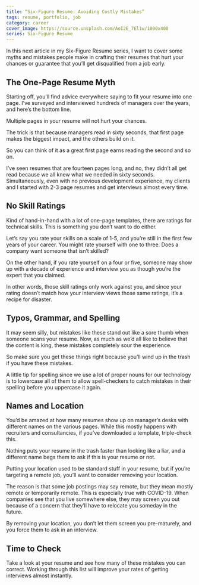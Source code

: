 ```yaml
---
title: “Six-Figure Resume: Avoiding Costly Mistakes”
tags: resume, portfolio, job
category: career
cover_image: https://source.unsplash.com/AoI2E_7El1w/1000x400
series: Six-Figure Resume
---
```


In this next article in my Six-Figure Resume series, I want to cover some myths and mistakes people make in crafting their resumes that hurt your chances or guarantee that you’ll get disqualified from a job early.

## The One-Page Resume Myth

Starting off, you’ll find advice everywhere saying to fit your resume into one page. I’ve surveyed and interviewed hundreds of managers over the years, and here’s the bottom line.

Multiple pages in your resume will not hurt your chances.

The trick is that because managers read in sixty seconds, that first page makes the biggest impact, and the others build on it.

So you can think of it as a great first page earns reading the second and so on.

I’ve seen resumes that are fourteen pages long, and no, they didn’t all get read because we all knew what we needed in sixty seconds. Simultaneously, even with no previous development experience, my clients and I started with 2-3 page resumes and get interviews almost every time.

## No Skill Ratings

Kind of hand-in-hand with a lot of one-page templates, there are ratings for technical skills. This is something you don’t want to do either.

Let’s say you rate your skills on a scale of 1-5, and you’re still in the first few years of your career. You might rate yourself with one to three. Does a company want someone that isn’t skilled?

On the other hand, if you rate yourself on a four or five, someone may show up with a decade of experience and interview you as though you’re the expert that you claimed.

In other words, those skill ratings only work against you, and since your rating doesn’t match how your interview views those same ratings, it’s a recipe for disaster.

##  Typos, Grammar, and Spelling

It may seem silly, but mistakes like these stand out like a sore thumb when someone scans your resume. Now, as much as we’d all like to believe that the content is king, these mistakes completely sour the experience.

So make sure you get these things right because you’ll wind up in the trash if you have these mistakes.

A little tip for spelling since we use a lot of proper nouns for our technology is to lowercase all of them to allow spell-checkers to catch mistakes in their spelling before you uppercase it again.

## Names and Location

You’d be amazed at how many resumes show up on manager’s desks with different names on the various pages. While this mostly happens with recruiters and consultancies, if you’ve downloaded a template, triple-check this.

Nothing puts your resume in the trash faster than looking like a liar, and a different name begs them to ask if this is your resume or not.

Putting your location used to be standard stuff in your resume, but if you’re targeting a remote job, you’ll want to consider removing your location.

The reason is that some job postings may say remote, but they mean mostly remote or temporarily remote. This is especially true with COVID-19. When companies see that you live somewhere else, they may screen you out because of a concern that they’ll have to relocate you someday in the future.

By removing your location, you don’t let them screen you pre-maturely, and you force them to ask in an interview.

## Time to Check

Take a look at your resume and see how many of these mistakes you can correct. Working through this list will improve your rates of getting interviews almost instantly.